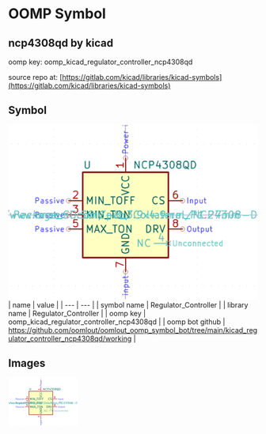 # OOMP Symbol  
## ncp4308qd  by kicad  
  
oomp key: oomp_kicad_regulator_controller_ncp4308qd  
  
source repo at: [https://gitlab.com/kicad/libraries/kicad-symbols](https://gitlab.com/kicad/libraries/kicad-symbols)  
## Symbol  
  
[![working.png](working_600.png)](working.png)  
| name | value | 
| --- | --- | 
| symbol name | Regulator_Controller | 
| library name | Regulator_Controller | 
| oomp key | oomp_kicad_regulator_controller_ncp4308qd | 
| oomp bot github | https://github.com/oomlout/oomlout_oomp_symbol_bot/tree/main/kicad_regulator_controller_ncp4308qd/working | 
## Images  
  
[![working.png](working_140.png)](working.png)  
